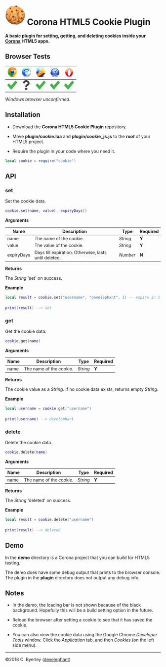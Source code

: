 # ![logo](icons/logo.png) Corona HTML5 Cookie Plugin

__A basic plugin for setting, getting, and deleting cookies inside your [Corona](https://coronalabs.com) HTML5 apps.__

## Browser Tests

|![chrome](icons/chrome.png)|![ie](icons/ie.png)|![firefox](icons/firefox.png)|![safari](icons/safari.png)|![opera](icons/opera.png)|
|---------------------------|-------------------|-----------------------------|---------------------------|-------------------------|
|![pass](icons/pass.png)|![untested](icons/untested.png)|![pass](icons/pass.png)|![pass](icons/pass.png)|![untested](icons/pass.png)|


_Windows browser unconfirmed._

## Installation

 - Download the __Corona HTML5 Cookie Plugin__ repository.

 - Move __plugin/cookie.lua__ and __plugin/cookie_js.js__ to the ___root___ of your HTML5 project.

 - Require the plugin in your code where you need it.

```lua
local cookie = require("cookie")
```

## API

### set

Set the cookie data.

```lua
cookie.set(name, value[, expiryDays])
```

__Arguments__

|Name|Description|Type|Required|
|----|-----------|----|--------|
|name|The name of the cookie.|_String_|__Y__|
|value|The value of the cookie.|_String_|__Y__|
|expiryDays|Days till expiration. Otherwise, lasts until deleted.|_Number_|__N__|

__Returns__

The _String_ 'set' on success.

__Example__

```lua
local result = cookie.set("username", "develephant", 1) -- expire in 1 day

print(result) --> set
```

### get

Get the cookie data.

```lua
cookie.get(name)
```

__Arguments__

|Name|Description|Type|Required|
|----|-----------|----|--------|
|name|The name of the cookie.|_String_|__Y__|

__Returns__

The cookie value as a _String_. If no cookie data exists, returns empty _String_.

__Example__

```lua
local username = cookie.get("username")

print(username) --> develephant
```

### delete

Delete the cookie data.

```lua
cookie.delete(name)
```

__Arguments__

|Name|Description|Type|Required|
|----|-----------|----|--------|
|name|The name of the cookie.|_String_|__Y__|

__Returns__

The _String_ 'deleted' on success.

__Example__

```lua
local result = cookie.delete("username")

print(result) --> deleted
```

## Demo

In the __demo__ directory is a Corona project that you can build for HTML5 testing. 

The demo does have some debug output that prints to the browser console. The plugin in the __plugin__ directory does not output any debug info.

## Notes

 - In the demo, the loading bar is not shown because of the black background. Hopefully this will be a build setting option in the future.

 - Reload the browser after setting a cookie to see that it has saved the cookie.

 - You can also view the cookie data using the Google Chrome _Developer Tools_ window. Click the _Application_ tab, and then _Cookies_ (on the left side menu).

---

&copy;2018 C. Byerley ([develephant](https://develephant.com))